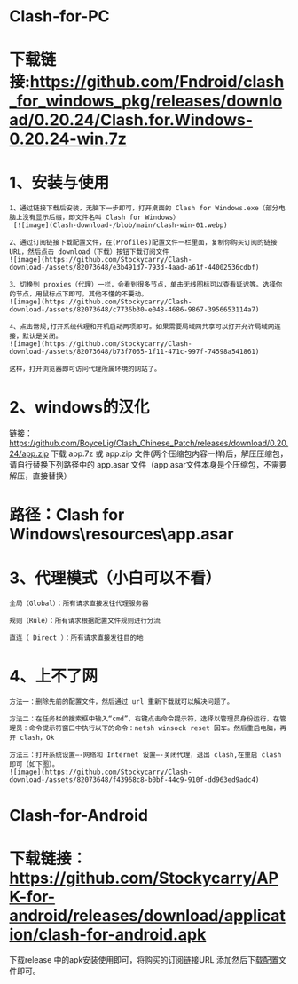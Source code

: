 # Clash-for-PC
# 下载链接:https://github.com/Fndroid/clash_for_windows_pkg/releases/download/0.20.24/Clash.for.Windows-0.20.24-win.7z
# 1、安装与使用
	
	1、通过链接下载后安装，无脑下一步即可，打开桌面的 Clash for Windows.exe（部分电脑上没有显示后缀，即文件名叫 Clash for Windows）
	 [![image](Clash-download-/blob/main/clash-win-01.webp)

	2、通过订阅链接下载配置文件，在(Profiles)配置文件一栏里面，复制你购买订阅的链接 URL，然后点击 download（下载）按钮下载订阅文件
	![image](https://github.com/Stockycarry/Clash-download-/assets/82073648/e3b491d7-793d-4aad-a61f-44002536cdbf)

	3、切换到 proxies（代理）一栏，会看到很多节点，单击无线图标可以查看延迟等。选择你的节点，用鼠标点下即可。其他不懂的不要动。
	![image](https://github.com/Stockycarry/Clash-download-/assets/82073648/c7736b30-e048-4686-9867-3956653114a7)

	4、点击常规,打开系统代理和开机启动两项即可。如果需要局域网共享可以打开允许局域网连接，默认是关闭。
	![image](https://github.com/Stockycarry/Clash-download-/assets/82073648/b73f7065-1f11-471c-997f-74598a541861)

	这样，打开浏览器即可访问代理所属环境的网站了。
	
# 2、windows的汉化
链接：https://github.com/BoyceLig/Clash_Chinese_Patch/releases/download/0.20.24/app.zip
下载 app.7z 或 app.zip 文件(两个压缩包内容一样)后，解压压缩包，请自行替换下列路径中的 app.asar 文件（app.asar文件本身是个压缩包，不需要解压，直接替换）
# 路径：Clash for Windows\resources\app.asar

# 3、代理模式（小白可以不看） 

	全局（Global）：所有请求直接发往代理服务器

	规则（Rule）：所有请求根据配置文件规则进行分流

	直连（ Direct ）：所有请求直接发往目的地
	
# 4、上不了网
	方法一：删除先前的配置文件，然后通过 url 重新下载就可以解决问题了。
	
	方法二：在任务栏的搜索框中输入“cmd”，右键点击命令提示符，选择以管理员身份运行，在管理员：命令提示符窗口中执行以下的命令：netsh winsock reset 回车。然后重启电脑，再开 clash，Ok
	
	方法三：打开系统设置—-网络和 Internet 设置—-关闭代理，退出 clash,在重启 clash 即可（如下图）。
	![image](https://github.com/Stockycarry/Clash-download-/assets/82073648/f43968c8-b0bf-44c9-910f-dd963ed9adc4)

 

# Clash-for-Android
# 下载链接：https://github.com/Stockycarry/APK-for-android/releases/download/application/clash-for-android.apk
下载release 中的apk安装使用即可，将购买的订阅链接URL 添加然后下载配置文件即可。
